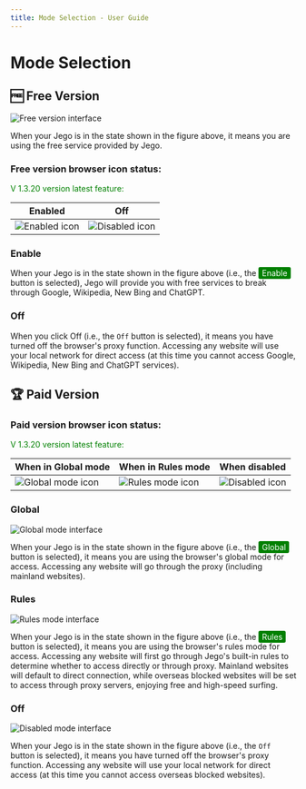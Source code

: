 ```yaml
---
title: Mode Selection - User Guide
---
```


# Mode Selection

## 🆓 Free Version

![Free version interface](/images/image_spaces_2FtaiByLw8cj0IZKJTlaiM_2Fuploads_2FNLG3eiq1aT1jbzIlJMK6_2Fimage_3.png)

When your Jego is in the state shown in the figure above, it means you are using the free service provided by Jego.

### Free version browser icon status:

<span style="color:green;">V 1.3.20 version latest feature:</span>

| Enabled | Off |
| --- | --- |
| ![Enabled icon](/images/image_spaces_2FtaiByLw8cj0IZKJTlaiM_2Fuploads_2FVGTFegVqSAfIWesFH8MI_2Ficon-rule-48_1.png) | ![Disabled icon](/images/image_spaces_2FtaiByLw8cj0IZKJTlaiM_2Fuploads_2F4iAsXhiVKUsFyFTfYZBk_2Ficon-off-48_2.png) |

### Enable

When your Jego is in the state shown in the figure above (i.e., the <span style="background-color:green; color:white; padding:2px 6px; border-radius:3px;">Enable</span> button is selected), Jego will provide you with free services to break through Google, Wikipedia, New Bing and ChatGPT.

### Off

When you click Off (i.e., the `Off` button is selected), it means you have turned off the browser's proxy function. Accessing any website will use your local network for direct access (at this time you cannot access Google, Wikipedia, New Bing and ChatGPT services).

## 🏆 Paid Version

### Paid version browser icon status:

<span style="color:green;">V 1.3.20 version latest feature:</span>

| When in Global mode | When in Rules mode | When disabled |
| --- | --- | --- |
| ![Global mode icon](/images/image_spaces_2FtaiByLw8cj0IZKJTlaiM_2Fuploads_2FV7GBb6vuAEgevLPNPepU_2Ficon48_3.png) | ![Rules mode icon](/images/image_spaces_2FtaiByLw8cj0IZKJTlaiM_2Fuploads_2FVGTFegVqSAfIWesFH8MI_2Ficon-rule-48_1.png) | ![Disabled icon](/images/image_spaces_2FtaiByLw8cj0IZKJTlaiM_2Fuploads_2F4iAsXhiVKUsFyFTfYZBk_2Ficon-off-48_2.png) |

### Global

![Global mode interface](/images/image_spaces_2FtaiByLw8cj0IZKJTlaiM_2Fuploads_2FK6K01ecRRkVwOVBylMbZ_2Fimage_1.png)

When your Jego is in the state shown in the figure above (i.e., the <span style="background-color:green; color:white; padding:2px 6px; border-radius:3px;">Global</span> button is selected), it means you are using the browser's global mode for access. Accessing any website will go through the proxy (including mainland websites).

### Rules

![Rules mode interface](/images/image_spaces_2FtaiByLw8cj0IZKJTlaiM_2Fuploads_2FhrnVGhPqgh111EAOaSwA_2Fimage_2.png)

When your Jego is in the state shown in the figure above (i.e., the <span style="background-color:green; color:white; padding:2px 6px; border-radius:3px;">Rules</span> button is selected), it means you are using the browser's rules mode for access. Accessing any website will first go through Jego's built-in rules to determine whether to access directly or through proxy. Mainland websites will default to direct connection, while overseas blocked websites will be set to access through proxy servers, enjoying free and high-speed surfing.

### Off

![Disabled mode interface](/images/image_spaces_2FtaiByLw8cj0IZKJTlaiM_2Fuploads_2FISwY5XX4FX2qker0nOYC_2Fimage_3.png)

When your Jego is in the state shown in the figure above (i.e., the `Off` button is selected), it means you have turned off the browser's proxy function. Accessing any website will use your local network for direct access (at this time you cannot access overseas blocked websites). 